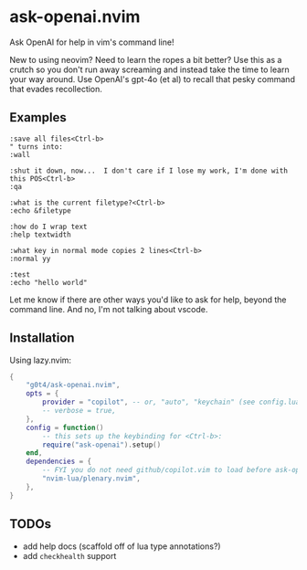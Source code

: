 # ask-openai.nvim

Ask OpenAI for help in vim's command line!

New to using neovim? Need to learn the ropes a bit better? Use this as a crutch so you don't run away screaming and instead take the time to learn your way around. Use OpenAI's gpt-4o (et al) to recall that pesky command that evades recollection.

## Examples

```vim
:save all files<Ctrl-b>
" turns into:
:wall

:shut it down, now...  I don't care if I lose my work, I'm done with this POS<Ctrl-b>
:qa

:what is the current filetype?<Ctrl-b>
:echo &filetype

:how do I wrap text
:help textwidth

:what key in normal mode copies 2 lines<Ctrl-b>
:normal yy

:test
:echo "hello world"

```

Let me know if there are other ways you'd like to ask for help, beyond the command line. And no, I'm not talking about vscode.

## Installation

Using lazy.nvim:

```lua
{
    "g0t4/ask-openai.nvim",
    opts = {
        provider = "copilot", -- or, "auto", "keychain" (see config.lua for details)
        -- verbose = true,
    },
    config = function()
        -- this sets up the keybinding for <Ctrl-b>:
        require("ask-openai").setup()
    end,
    dependencies = {
        -- FYI you do not need github/copilot.vim to load before ask-openai, just need to authenticate (one time) w/ copilot.vim/lua before using the copilot provider here
        "nvim-lua/plenary.nvim",
    },
}
```

## TODOs

- add help docs (scaffold off of lua type annotations?)
- add `checkhealth` support

